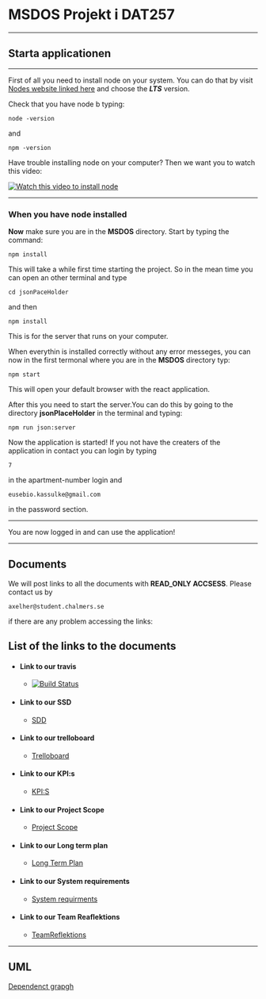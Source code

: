 # MSDOS Projekt i DAT257
___

## Starta applicationen
___

First of all you need to install node on your system. You can do that by
visit [Nodes website linked here](https://nodejs.org/en/ "Google's Homepage") and choose the
__*LTS*__ version. 

Check that you have node b typing:

```
node -version
```

and

```
npm -version
```

Have trouble installing node on your computer? Then we want you to watch this video:

[![Watch this video to install node](http://img.youtube.com/vi/AuCuHvgOeBY/0.jpg)](http://www.youtube.com/watch?v=AuCuHvgOeBY)


___
### When you have node installed

__Now__ make sure you are in the __MSDOS__ directory. Start by typing the command:

```
npm install
```
This will take a while first time starting the project. So in the mean time you can open an other
terminal and type

```
cd jsonPaceHolder
```
and then

```
npm install
```

This is for the server that runs on your computer.

When everythin is installed correctly without any error messeges, you can now in the first termonal
where you are in the __MSDOS__ directory typ:

```
npm start
```

This will open your default browser with the react application.

After this you need to start the server.You can do this by going to the directory
__jsonPlaceHolder__ in the terminal and typing:

```
npm run json:server
```

Now the application is started! If you not have the creaters of the application in contact you can
login by typing
```
7
``` 
in the apartment-number login and
```
eusebio.kassulke@gmail.com
``` 
in the password section. 
___
You are now logged in and can use the application!
___


## Documents

We will post links to all the documents with __READ_ONLY ACCSESS__. Please contact us by 
```
axelher@student.chalmers.se
```
if there are any problem accessing the links:

## List of the links to the documents

* #### Link to our travis
    * [![Build Status](https://travis-ci.com/0x3D/MSDOS.svg?branch=main)](https://travis-ci.com/0x3D/MSDOS)
* #### Link to our SSD 
   * [SDD](https://docs.google.com/document/d/10WxI5iAu8TZO15gvbfwLmruxEjfIJko6ZJvROlkM9V4/)
* #### Link to our trelloboard
    * [Trelloboard](https://trello.com/b/5AVDNXZy/ms-dos) 
* #### Link to our KPI:s
    * [KPI:S](https://docs.google.com/spreadsheets/d/19sw7GOvUq1my6g6EroXL_tPxFDV5BKMC786YRKnv_QI/edit?usp=sharing) 
* #### Link to our Project Scope
    * [Project Scope]() 
* #### Link to our Long term plan
    * [Long Term Plan]() 
* #### Link to our System requirements
    * [System requirments]() 
* #### Link to our Team Reaflektions
    * [TeamReflektions]() 


___

## UML

[Dependenct grapgh ]()
